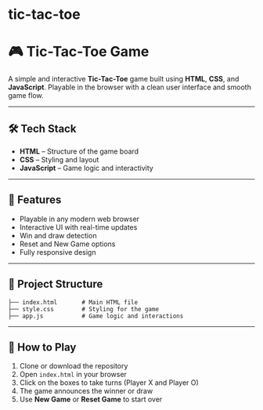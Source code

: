 ﻿# tic-tac-toe

# 🎮 Tic-Tac-Toe Game

A simple and interactive **Tic-Tac-Toe** game built using **HTML**, **CSS**, and **JavaScript**. Playable in the browser with a clean user interface and smooth game flow.

---

## 🛠️ Tech Stack

- **HTML** – Structure of the game board  
- **CSS** – Styling and layout  
- **JavaScript** – Game logic and interactivity

---

## 🚀 Features

- Playable in any modern web browser  
- Interactive UI with real-time updates  
- Win and draw detection  
- Reset and New Game options  
- Fully responsive design

---

## 📁 Project Structure

```
├── index.html       # Main HTML file
├── style.css        # Styling for the game
├── app.js           # Game logic and interactions
```

---

## 🎯 How to Play

1. Clone or download the repository  
2. Open `index.html` in your browser  
3. Click on the boxes to take turns (Player X and Player O)  
4. The game announces the winner or draw  
5. Use **New Game** or **Reset Game** to start over




